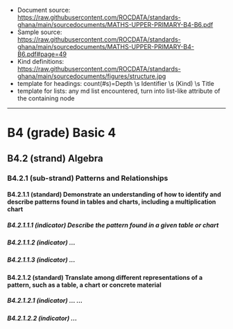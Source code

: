 - Document source:	https://raw.githubusercontent.com/ROCDATA/standards-ghana/main/sourcedocuments/MATHS-UPPER-PRIMARY-B4-B6.pdf
- Sample source:	https://raw.githubusercontent.com/ROCDATA/standards-ghana/main/sourcedocuments/MATHS-UPPER-PRIMARY-B4-B6.pdf#page=49
- Kind definitions:	https://raw.githubusercontent.com/ROCDATA/standards-ghana/main/sourcedocuments/figures/structure.jpg
- template for headings: count(#s)=Depth \s Identifier \s (Kind) \s Title
- template for lists: any md list encountered, turn into list-like attribute of the containing node

---

#	B4 (grade) Basic 4


##	B4.2 (strand) Algebra

###	B4.2.1 (sub-strand) Patterns and Relationships

####	B4.2.1.1 (standard) Demonstrate an understanding of how to identify and describe patterns found in tables and charts, including a multiplication chart
#####	B4.2.1.1.1 (indicator) Describe the pattern found in a given table or chart
#####	B4.2.1.1.2 (indicator) ...
#####	B4.2.1.1.3 (indicator) ...

####	B4.2.1.2 (standard) Translate among different representations of a pattern, such as a table, a chart or concrete material
#####	B4.2.1.2.1 (indicator) ... ...
#####	B4.2.1.2.2 (indicator) ... 

